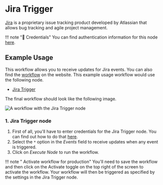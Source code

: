 # Jira Trigger

[Jira](https://www.atlassian.com/software/jira) is a proprietary issue tracking product developed by Atlassian that allows bug tracking and agile project management.

!!! note "🔑 Credentials"
    You can find authentication information for this node [here](/workflow/integrations/credentials/jira/).



## Example Usage

This workflow allows you to receive updates for Jira events. You can also find the [workflow](https://n8n.io/workflows/569) on the website. This example usage workflow would use the following node.
- [Jira Trigger]()

The final workflow should look like the following image.

![A workflow with the Jira Trigger node](/_images/integrations/trigger-nodes/jiratrigger/workflow.png)


### 1. Jira Trigger node

1. First of all, you'll have to enter credentials for the Jira Trigger node. You can find out how to do that [here](/workflow/integrations/credentials/jira/).
2. Select the `*` option in the *Events* field to receive updates when any event is triggered.
3. Click on *Execute Node* to run the workflow.

!!! note " Activate workflow for production"
    You'll need to save the workflow and then click on the Activate toggle on the top right of the screen to activate the workflow. Your workflow will then be triggered as specified by the settings in the Jira Trigger node.

